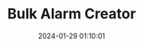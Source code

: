 ---
title: "Bulk Alarm Creator"
date: 2024-01-29 01:10:01
description: The idea is to allow you to choose if you want to create new alarms or delete the old ones previously created by the Workflow, before any action is taken.
link: https://www.icloud.com/shortcuts/f1e32f032cfe44e59a33066bff33efb9
icon: /assets/uploads/bulk-alarm-creator.png
---